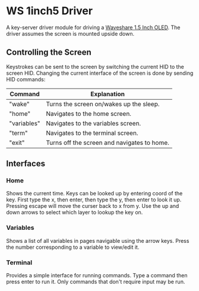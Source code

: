 # WS 1inch5 Driver
A key-server driver module for driving a [Waveshare 1.5 Inch OLED](https://www.waveshare.com/wiki/1.5inch_OLED_Module). The driver assumes the screen is mounted upside down.

## Controlling the Screen
Keystrokes can be sent to the screen by switching the current HID to the screen HID. Changing the current interface of the screen is done by sending HID commands:

|Command|Explanation|
|-------|-----------|
|"wake"|Turns the screen on/wakes up the sleep.|
|"home"|Navigates to the home screen.|
|"variables"|Navigates to the variables screen.|
|"term"|Navigates to the terminal screen.|
|"exit"|Turns off the screen and navigates to home.|

## Interfaces

### Home
Shows the current time. Keys can be looked up by entering coord of the key. First type the x, then enter, then type the y, then enter to look it up. Pressing escape will move the curser back to x from y. Use the up and down arrows to select which layer to lookup the key on.

### Variables
Shows a list of all variables in pages navigable using the arrow keys. Press the number corresponding to a variable to view/edit it.

### Terminal
Provides a simple interface for running commands. Type a command then press enter to run it. Only commands that don't require input may be run.